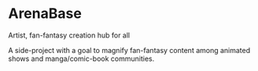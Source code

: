# ArenaBase
Artist, fan-fantasy creation hub for all

A side-project with a goal to magnify fan-fantasy content among animated shows and manga/comic-book communities.
